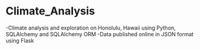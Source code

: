 # Climate_Analysis
-Climate analysis and exploration on Honolulu, Hawaii using Python, SQLAlchemy and SQLAlchemy ORM
-Data published online in JSON format using Flask

